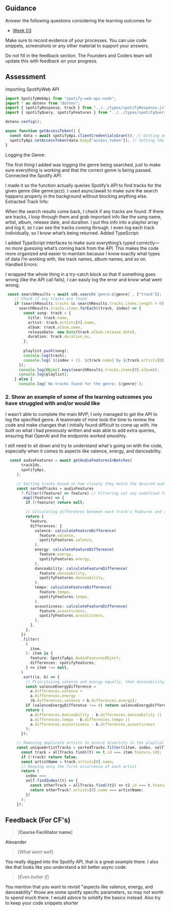 ## Guidance
Answer the following questions considering the learning outcomes for
- [Week 03](https://learn.foundersandcoders.com/course/syllabus/developer/week03-project03-server/learning-outcomes/)

Make sure to record evidence of your processes. You can use code snippets, screenshots or any other material to support your answers.

Do not fill in the feedback section. The Founders and Coders team will update this with feedback on your progress.

## Assessment
importing SpotifyWeb API
```ts
import SpotifyWebApi from "spotify-web-api-node";
import * as dotenv from "dotenv";
import { spotifyResponse, track } from "../../types/spotifyResponse.js";
import { spotifyQuery, spotifyFeatures } from "../../types/spotifyQuery.js";

dotenv.config();

async function getAccessToken() {
  const data = await spotifyApi.clientCredentialsGrant(); // Getting an access token using client credentials
  spotifyApi.setAccessToken(data.body["access_token"]); // Setting the access token for future API requests
}
```
Logging the Genre:

The first thing I added was logging the genre being searched, just to make sure everything is working and that the correct genre is being passed.
Connected the Spotify API:

I made it so the function actually queries Spotify’s API to find tracks for the given genre (like genre:jazz). I used async/await to make sure the search happens properly in the background without blocking anything else.
Extracted Track Info:

When the search results come back, I check if any tracks are found. If there are tracks, I loop through them and grab important info like the song name, artist, album, release date, and duration.
I put this info into a playlist array and log it, so I can see the tracks coming through. I even log each track individually, so I know what’s being returned.
Added TypeScript:

I added TypeScript interfaces to make sure everything’s typed correctly—no more guessing what’s coming back from the API. This makes the code more organized and easier to maintain because I know exactly what types of data I’m working with, like track names, album names, and so on.
Handled Errors:

I wrapped the whole thing in a try-catch block so that if something goes wrong (like the API call fails), I can easily log the error and know what went wrong.
```ts
 const searchResults = await sdk.search(`genre:${genre}`, ["track"]);
    // Check if any tracks are found
    if (searchResults.tracks && searchResults.tracks.items.length > 0) {
      searchResults.tracks.items.forEach((track, index) => {
        const song: track = {
          title: track.name,
          artist: track.artists[0].name,
          album: track.album.name,
          releaseDate: new Date(track.album.release_date),
          duration: track.duration_ms,
        };
        
        playlist.push(song);
        console.log(track);
        console.log(`${index + 1}. ${track.name} by ${track.artists[0].name}`);
      });
      console.log(Object.keys(searchResults.tracks.items[0].album));
      console.log(playlist);
    } else {
      console.log(`No tracks found for the genre: ${genre}`);

```

 ### 2. Show an example of some of the learning outcomes you have struggled with and/or would like 
I wasn't able to complete the main MVP; I only managed to get the API to log the specified genre. A teammate of mine took the time to review the code and make changes that I initially found difficult to come up with. He built on what I had previously written and was able to add extra queries, ensuring that OpenAI and the endpoints worked smoothly.

I still need to sit down and try to understand what's going on with the code, especially when it comes to aspects like valence, energy, and danceability.
 ```ts
   const audioFeatures = await getAudioFeaturesInBatches(
        trackIds,
        spotifyApi,
      );

      // Sorting tracks based on how closely they match the desired audio features
      const sortedTracks = audioFeatures
        ?.filter((feature) => feature) // Filtering out any undefined features
        .map((feature) => {
          if (!feature) return null;

          // Calculating differences between each track's features and the target features
          return {
            feature,
            differences: {
              valence: calculateFeatureDifference(
                feature.valence,
                spotifyFeatures.valence,
              ),
              energy: calculateFeatureDifference(
                feature.energy,
                spotifyFeatures.energy,
              ),
              danceability: calculateFeatureDifference(
                feature.danceability,
                spotifyFeatures.danceability,
              ),
              tempo: calculateFeatureDifference(
                feature.tempo,
                spotifyFeatures.tempo,
              ),
              acousticness: calculateFeatureDifference(
                feature.acousticness,
                spotifyFeatures.acousticness,
              ),
            },
          };
        })
        .filter(
          (
            item,
          ): item is {
            feature: SpotifyApi.AudioFeaturesObject;
            differences: spotifyFeatures;
          } => item !== null,
        )
        .sort((a, b) => {
          // Prioritizing valence and energy equally, then danceability, tempo, and acousticness
          const valenceEnergyDifference =
            a.differences.valence +
            a.differences.energy -
            (b.differences.valence + b.differences.energy);
          if (valenceEnergyDifference !== 0) return valenceEnergyDifference;
          return (
            a.differences.danceability - b.differences.danceability ||
            a.differences.tempo - b.differences.tempo ||
            a.differences.acousticness - b.differences.acousticness
          );
        });

      // Removing duplicate artists to ensure diversity in the playlist
      const uniqueArtistTracks = sortedTracks.filter((item, index, self) => {
        const track = allTracks.find((t) => t.id === item.feature.id);
        if (!track) return false;
        const artistName = track.artists[0].name;
        // Keeping only the first occurrence of each artist
        return (
          index ===
          self.findIndex((t) => {
            const otherTrack = allTracks.find((t2) => t2.id === t.feature.id);
            return otherTrack?.artists[0].name === artistName;
          })
        );
      });
```

## Feedback (For CF's)
> [**Course Facilitator name**]

Alexander

> [*What went well*]

You really digged into the Spotify API, that is a great example there. I also like that looks like you understand a bit better async code.

> [*Even better if*]

You mention that you want to revisit "aspects like valence, energy, and danceability" those are some spotify specific parameters, so may not worth to spend much there. I would advice to solidify the basics instead.
Also try to keep your code snippets shorter
